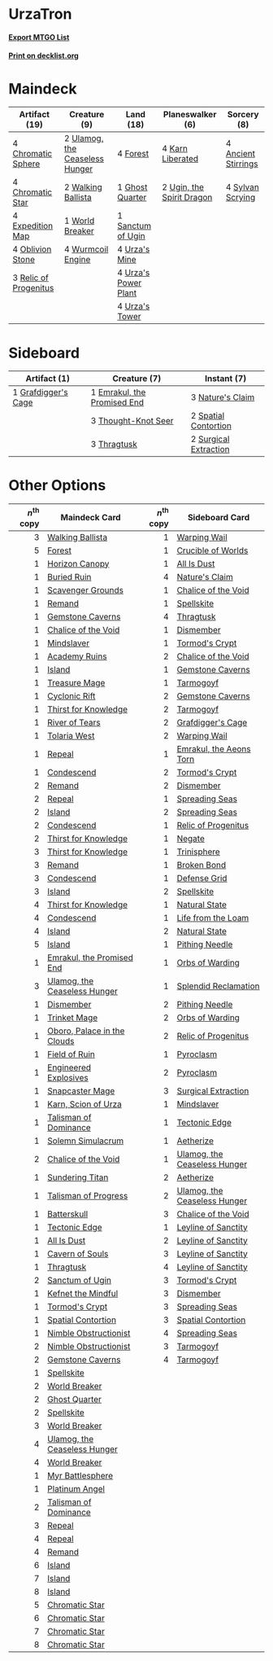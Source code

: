 # UrzaTron

#### [Export MTGO List](../collection/UrzaTron/UrzaTron.txt)
#### [Print on decklist.org](http://decklist.org/?deckmain=4%09Ancient%20Stirrings%0A4%09Chromatic%20Sphere%0A4%09Chromatic%20Star%0A4%09Expedition%20Map%0A4%09Forest%0A1%09Ghost%20Quarter%0A4%09Karn%20Liberated%0A4%09Oblivion%20Stone%0A3%09Relic%20of%20Progenitus%0A1%09Sanctum%20of%20Ugin%0A4%09Sylvan%20Scrying%0A2%09Ugin,%20the%20Spirit%20Dragon%0A2%09Ulamog,%20the%20Ceaseless%20Hunger%0A4%09Urza's%20Mine%0A4%09Urza's%20Power%20Plant%0A4%09Urza's%20Tower%0A2%09Walking%20Ballista%0A1%09World%20Breaker%0A4%09Wurmcoil%20Engine&deckside=1%09Emrakul,%20the%20Promised%20End%0A1%09Grafdigger's%20Cage%0A3%09Nature's%20Claim%0A2%09Spatial%20Contortion%0A2%09Surgical%20Extraction%0A3%09Thought-Knot%20Seer%0A3%09Thragtusk)
# Maindeck

|                                         Artifact (19)                                          |                                              Creature (9)                                               |                                          Land (18)                                          |                                          Planeswalker (6)                                          |                                         Sorcery (8)                                          |
|------------------------------------------------------------------------------------------------|---------------------------------------------------------------------------------------------------------|---------------------------------------------------------------------------------------------|----------------------------------------------------------------------------------------------------|----------------------------------------------------------------------------------------------|
|4 [Chromatic Sphere](http://gatherer.wizards.com/Pages/Card/Details.aspx?multiverseid=23230)    |2 [Ulamog, the Ceaseless Hunger](http://gatherer.wizards.com/Pages/Card/Details.aspx?multiverseid=402079)|4 [Forest](http://gatherer.wizards.com/Pages/Card/Details.aspx?multiverseid=439860)          |4 [Karn Liberated](http://gatherer.wizards.com/Pages/Card/Details.aspx?multiverseid=397828)         |4 [Ancient Stirrings](http://gatherer.wizards.com/Pages/Card/Details.aspx?multiverseid=442148)|
|4 [Chromatic Star](http://gatherer.wizards.com/Pages/Card/Details.aspx?multiverseid=135279)     |2 [Walking Ballista](http://gatherer.wizards.com/Pages/Card/Details.aspx?multiverseid=423848)            |1 [Ghost Quarter](http://gatherer.wizards.com/Pages/Card/Details.aspx?multiverseid=389534)   |2 [Ugin, the Spirit Dragon](http://gatherer.wizards.com/Pages/Card/Details.aspx?multiverseid=391948)|4 [Sylvan Scrying](http://gatherer.wizards.com/Pages/Card/Details.aspx?multiverseid=130513)   |
|4 [Expedition Map](http://gatherer.wizards.com/Pages/Card/Details.aspx?multiverseid=397742)     |1 [World Breaker](http://gatherer.wizards.com/Pages/Card/Details.aspx?multiverseid=407636)               |1 [Sanctum of Ugin](http://gatherer.wizards.com/Pages/Card/Details.aspx?multiverseid=402022) |                                                                                                    |                                                                                              |
|4 [Oblivion Stone](http://gatherer.wizards.com/Pages/Card/Details.aspx?multiverseid=446941)     |4 [Wurmcoil Engine](http://gatherer.wizards.com/Pages/Card/Details.aspx?multiverseid=389756)             |4 [Urza's Mine](http://gatherer.wizards.com/Pages/Card/Details.aspx?multiverseid=4192)       |                                                                                                    |                                                                                              |
|3 [Relic of Progenitus](http://gatherer.wizards.com/Pages/Card/Details.aspx?multiverseid=174824)|                                                                                                         |4 [Urza's Power Plant](http://gatherer.wizards.com/Pages/Card/Details.aspx?multiverseid=4193)|                                                                                                    |                                                                                              |
|                                                                                                |                                                                                                         |4 [Urza's Tower](http://gatherer.wizards.com/Pages/Card/Details.aspx?multiverseid=4194)      |                                                                                                    |                                                                                              |


# Sideboard

|                                         Artifact (1)                                         |                                             Creature (7)                                             |                                          Instant (7)                                           |
|----------------------------------------------------------------------------------------------|------------------------------------------------------------------------------------------------------|------------------------------------------------------------------------------------------------|
|1 [Grafdigger's Cage](http://gatherer.wizards.com/Pages/Card/Details.aspx?multiverseid=278452)|1 [Emrakul, the Promised End](http://gatherer.wizards.com/Pages/Card/Details.aspx?multiverseid=414295)|3 [Nature's Claim](http://gatherer.wizards.com/Pages/Card/Details.aspx?multiverseid=382316)     |
|                                                                                              |3 [Thought-Knot Seer](http://gatherer.wizards.com/Pages/Card/Details.aspx?multiverseid=407519)        |2 [Spatial Contortion](http://gatherer.wizards.com/Pages/Card/Details.aspx?multiverseid=407518) |
|                                                                                              |3 [Thragtusk](http://gatherer.wizards.com/Pages/Card/Details.aspx?multiverseid=430614)                |2 [Surgical Extraction](http://gatherer.wizards.com/Pages/Card/Details.aspx?multiverseid=397706)|


# Other Options

|*n*<sup>th</sup> copy|                                             Maindeck Card                                             |*n*<sup>th</sup> copy|                                            Sideboard Card                                             |
|--------------------:|-------------------------------------------------------------------------------------------------------|--------------------:|-------------------------------------------------------------------------------------------------------|
|                    3|[Walking Ballista](http://gatherer.wizards.com/Pages/Card/Details.aspx?multiverseid=423848)            |                    1|[Warping Wail](http://gatherer.wizards.com/Pages/Card/Details.aspx?multiverseid=407522)                |
|                    5|[Forest](http://gatherer.wizards.com/Pages/Card/Details.aspx?multiverseid=439860)                      |                    1|[Crucible of Worlds](http://gatherer.wizards.com/Pages/Card/Details.aspx?multiverseid=129480)          |
|                    1|[Horizon Canopy](http://gatherer.wizards.com/Pages/Card/Details.aspx?multiverseid=409571)              |                    1|[All Is Dust](http://gatherer.wizards.com/Pages/Card/Details.aspx?multiverseid=397750)                 |
|                    1|[Buried Ruin](http://gatherer.wizards.com/Pages/Card/Details.aspx?multiverseid=389453)                 |                    4|[Nature's Claim](http://gatherer.wizards.com/Pages/Card/Details.aspx?multiverseid=382316)              |
|                    1|[Scavenger Grounds](http://gatherer.wizards.com/Pages/Card/Details.aspx?multiverseid=430871)           |                    1|[Chalice of the Void](http://gatherer.wizards.com/Pages/Card/Details.aspx?multiverseid=442211)         |
|                    1|[Remand](http://gatherer.wizards.com/Pages/Card/Details.aspx?multiverseid=380255)                      |                    1|[Spellskite](http://gatherer.wizards.com/Pages/Card/Details.aspx?multiverseid=397743)                  |
|                    1|[Gemstone Caverns](http://gatherer.wizards.com/Pages/Card/Details.aspx?multiverseid=122094)            |                    4|[Thragtusk](http://gatherer.wizards.com/Pages/Card/Details.aspx?multiverseid=430614)                   |
|                    1|[Chalice of the Void](http://gatherer.wizards.com/Pages/Card/Details.aspx?multiverseid=442211)         |                    1|[Dismember](http://gatherer.wizards.com/Pages/Card/Details.aspx?multiverseid=382182)                   |
|                    1|[Mindslaver](http://gatherer.wizards.com/Pages/Card/Details.aspx?multiverseid=46724)                   |                    1|[Tormod's Crypt](http://gatherer.wizards.com/Pages/Card/Details.aspx?multiverseid=389723)              |
|                    1|[Academy Ruins](http://gatherer.wizards.com/Pages/Card/Details.aspx?multiverseid=370424)               |                    2|[Chalice of the Void](http://gatherer.wizards.com/Pages/Card/Details.aspx?multiverseid=442211)         |
|                    1|[Island](http://gatherer.wizards.com/Pages/Card/Details.aspx?multiverseid=439857)                      |                    1|[Gemstone Caverns](http://gatherer.wizards.com/Pages/Card/Details.aspx?multiverseid=122094)            |
|                    1|[Treasure Mage](http://gatherer.wizards.com/Pages/Card/Details.aspx?multiverseid=442776)               |                    1|[Tarmogoyf](http://gatherer.wizards.com/Pages/Card/Details.aspx?multiverseid=136142)                   |
|                    1|[Cyclonic Rift](http://gatherer.wizards.com/Pages/Card/Details.aspx?multiverseid=389477)               |                    2|[Gemstone Caverns](http://gatherer.wizards.com/Pages/Card/Details.aspx?multiverseid=122094)            |
|                    1|[Thirst for Knowledge](http://gatherer.wizards.com/Pages/Card/Details.aspx?multiverseid=451061)        |                    2|[Tarmogoyf](http://gatherer.wizards.com/Pages/Card/Details.aspx?multiverseid=136142)                   |
|                    1|[River of Tears](http://gatherer.wizards.com/Pages/Card/Details.aspx?multiverseid=126210)              |                    2|[Grafdigger's Cage](http://gatherer.wizards.com/Pages/Card/Details.aspx?multiverseid=278452)           |
|                    1|[Tolaria West](http://gatherer.wizards.com/Pages/Card/Details.aspx?multiverseid=136047)                |                    2|[Warping Wail](http://gatherer.wizards.com/Pages/Card/Details.aspx?multiverseid=407522)                |
|                    1|[Repeal](http://gatherer.wizards.com/Pages/Card/Details.aspx?multiverseid=405357)                      |                    1|[Emrakul, the Aeons Torn](http://gatherer.wizards.com/Pages/Card/Details.aspx?multiverseid=397905)     |
|                    1|[Condescend](http://gatherer.wizards.com/Pages/Card/Details.aspx?multiverseid=51223)                   |                    2|[Tormod's Crypt](http://gatherer.wizards.com/Pages/Card/Details.aspx?multiverseid=389723)              |
|                    2|[Remand](http://gatherer.wizards.com/Pages/Card/Details.aspx?multiverseid=380255)                      |                    2|[Dismember](http://gatherer.wizards.com/Pages/Card/Details.aspx?multiverseid=382182)                   |
|                    2|[Repeal](http://gatherer.wizards.com/Pages/Card/Details.aspx?multiverseid=405357)                      |                    1|[Spreading Seas](http://gatherer.wizards.com/Pages/Card/Details.aspx?multiverseid=190405)              |
|                    2|[Island](http://gatherer.wizards.com/Pages/Card/Details.aspx?multiverseid=439857)                      |                    2|[Spreading Seas](http://gatherer.wizards.com/Pages/Card/Details.aspx?multiverseid=190405)              |
|                    2|[Condescend](http://gatherer.wizards.com/Pages/Card/Details.aspx?multiverseid=51223)                   |                    1|[Relic of Progenitus](http://gatherer.wizards.com/Pages/Card/Details.aspx?multiverseid=174824)         |
|                    2|[Thirst for Knowledge](http://gatherer.wizards.com/Pages/Card/Details.aspx?multiverseid=451061)        |                    1|[Negate](http://gatherer.wizards.com/Pages/Card/Details.aspx?multiverseid=423707)                      |
|                    3|[Thirst for Knowledge](http://gatherer.wizards.com/Pages/Card/Details.aspx?multiverseid=451061)        |                    1|[Trinisphere](http://gatherer.wizards.com/Pages/Card/Details.aspx?multiverseid=43545)                  |
|                    3|[Remand](http://gatherer.wizards.com/Pages/Card/Details.aspx?multiverseid=380255)                      |                    1|[Broken Bond](http://gatherer.wizards.com/Pages/Card/Details.aspx?multiverseid=443045)                 |
|                    3|[Condescend](http://gatherer.wizards.com/Pages/Card/Details.aspx?multiverseid=51223)                   |                    1|[Defense Grid](http://gatherer.wizards.com/Pages/Card/Details.aspx?multiverseid=45481)                 |
|                    3|[Island](http://gatherer.wizards.com/Pages/Card/Details.aspx?multiverseid=439857)                      |                    2|[Spellskite](http://gatherer.wizards.com/Pages/Card/Details.aspx?multiverseid=397743)                  |
|                    4|[Thirst for Knowledge](http://gatherer.wizards.com/Pages/Card/Details.aspx?multiverseid=451061)        |                    1|[Natural State](http://gatherer.wizards.com/Pages/Card/Details.aspx?multiverseid=407646)               |
|                    4|[Condescend](http://gatherer.wizards.com/Pages/Card/Details.aspx?multiverseid=51223)                   |                    1|[Life from the Loam](http://gatherer.wizards.com/Pages/Card/Details.aspx?multiverseid=338409)          |
|                    4|[Island](http://gatherer.wizards.com/Pages/Card/Details.aspx?multiverseid=439857)                      |                    2|[Natural State](http://gatherer.wizards.com/Pages/Card/Details.aspx?multiverseid=407646)               |
|                    5|[Island](http://gatherer.wizards.com/Pages/Card/Details.aspx?multiverseid=439857)                      |                    1|[Pithing Needle](http://gatherer.wizards.com/Pages/Card/Details.aspx?multiverseid=129526)              |
|                    1|[Emrakul, the Promised End](http://gatherer.wizards.com/Pages/Card/Details.aspx?multiverseid=414295)   |                    1|[Orbs of Warding](http://gatherer.wizards.com/Pages/Card/Details.aspx?multiverseid=398551)             |
|                    3|[Ulamog, the Ceaseless Hunger](http://gatherer.wizards.com/Pages/Card/Details.aspx?multiverseid=402079)|                    1|[Splendid Reclamation](http://gatherer.wizards.com/Pages/Card/Details.aspx?multiverseid=414474)        |
|                    1|[Dismember](http://gatherer.wizards.com/Pages/Card/Details.aspx?multiverseid=382182)                   |                    2|[Pithing Needle](http://gatherer.wizards.com/Pages/Card/Details.aspx?multiverseid=129526)              |
|                    1|[Trinket Mage](http://gatherer.wizards.com/Pages/Card/Details.aspx?multiverseid=50163)                 |                    2|[Orbs of Warding](http://gatherer.wizards.com/Pages/Card/Details.aspx?multiverseid=398551)             |
|                    1|[Oboro, Palace in the Clouds](http://gatherer.wizards.com/Pages/Card/Details.aspx?multiverseid=74206)  |                    2|[Relic of Progenitus](http://gatherer.wizards.com/Pages/Card/Details.aspx?multiverseid=174824)         |
|                    1|[Field of Ruin](http://gatherer.wizards.com/Pages/Card/Details.aspx?multiverseid=435415)               |                    1|[Pyroclasm](http://gatherer.wizards.com/Pages/Card/Details.aspx?multiverseid=129801)                   |
|                    1|[Engineered Explosives](http://gatherer.wizards.com/Pages/Card/Details.aspx?multiverseid=50139)        |                    2|[Pyroclasm](http://gatherer.wizards.com/Pages/Card/Details.aspx?multiverseid=129801)                   |
|                    1|[Snapcaster Mage](http://gatherer.wizards.com/Pages/Card/Details.aspx?multiverseid=227676)             |                    3|[Surgical Extraction](http://gatherer.wizards.com/Pages/Card/Details.aspx?multiverseid=397706)         |
|                    1|[Karn, Scion of Urza](http://gatherer.wizards.com/Pages/Card/Details.aspx?multiverseid=442889)         |                    1|[Mindslaver](http://gatherer.wizards.com/Pages/Card/Details.aspx?multiverseid=46724)                   |
|                    1|[Talisman of Dominance](http://gatherer.wizards.com/Pages/Card/Details.aspx?multiverseid=430629)       |                    1|[Tectonic Edge](http://gatherer.wizards.com/Pages/Card/Details.aspx?multiverseid=389711)               |
|                    1|[Solemn Simulacrum](http://gatherer.wizards.com/Pages/Card/Details.aspx?multiverseid=389682)           |                    1|[Aetherize](http://gatherer.wizards.com/Pages/Card/Details.aspx?multiverseid=405119)                   |
|                    2|[Chalice of the Void](http://gatherer.wizards.com/Pages/Card/Details.aspx?multiverseid=442211)         |                    1|[Ulamog, the Ceaseless Hunger](http://gatherer.wizards.com/Pages/Card/Details.aspx?multiverseid=402079)|
|                    1|[Sundering Titan](http://gatherer.wizards.com/Pages/Card/Details.aspx?multiverseid=442222)             |                    2|[Aetherize](http://gatherer.wizards.com/Pages/Card/Details.aspx?multiverseid=405119)                   |
|                    1|[Talisman of Progress](http://gatherer.wizards.com/Pages/Card/Details.aspx?multiverseid=39597)         |                    2|[Ulamog, the Ceaseless Hunger](http://gatherer.wizards.com/Pages/Card/Details.aspx?multiverseid=402079)|
|                    1|[Batterskull](http://gatherer.wizards.com/Pages/Card/Details.aspx?multiverseid=233055)                 |                    3|[Chalice of the Void](http://gatherer.wizards.com/Pages/Card/Details.aspx?multiverseid=442211)         |
|                    1|[Tectonic Edge](http://gatherer.wizards.com/Pages/Card/Details.aspx?multiverseid=389711)               |                    1|[Leyline of Sanctity](http://gatherer.wizards.com/Pages/Card/Details.aspx?multiverseid=204993)         |
|                    1|[All Is Dust](http://gatherer.wizards.com/Pages/Card/Details.aspx?multiverseid=397750)                 |                    2|[Leyline of Sanctity](http://gatherer.wizards.com/Pages/Card/Details.aspx?multiverseid=204993)         |
|                    1|[Cavern of Souls](http://gatherer.wizards.com/Pages/Card/Details.aspx?multiverseid=278058)             |                    3|[Leyline of Sanctity](http://gatherer.wizards.com/Pages/Card/Details.aspx?multiverseid=204993)         |
|                    1|[Thragtusk](http://gatherer.wizards.com/Pages/Card/Details.aspx?multiverseid=430614)                   |                    4|[Leyline of Sanctity](http://gatherer.wizards.com/Pages/Card/Details.aspx?multiverseid=204993)         |
|                    2|[Sanctum of Ugin](http://gatherer.wizards.com/Pages/Card/Details.aspx?multiverseid=402022)             |                    3|[Tormod's Crypt](http://gatherer.wizards.com/Pages/Card/Details.aspx?multiverseid=389723)              |
|                    1|[Kefnet the Mindful](http://gatherer.wizards.com/Pages/Card/Details.aspx?multiverseid=426761)          |                    3|[Dismember](http://gatherer.wizards.com/Pages/Card/Details.aspx?multiverseid=382182)                   |
|                    1|[Tormod's Crypt](http://gatherer.wizards.com/Pages/Card/Details.aspx?multiverseid=389723)              |                    3|[Spreading Seas](http://gatherer.wizards.com/Pages/Card/Details.aspx?multiverseid=190405)              |
|                    1|[Spatial Contortion](http://gatherer.wizards.com/Pages/Card/Details.aspx?multiverseid=407518)          |                    3|[Spatial Contortion](http://gatherer.wizards.com/Pages/Card/Details.aspx?multiverseid=407518)          |
|                    1|[Nimble Obstructionist](http://gatherer.wizards.com/Pages/Card/Details.aspx?multiverseid=430729)       |                    4|[Spreading Seas](http://gatherer.wizards.com/Pages/Card/Details.aspx?multiverseid=190405)              |
|                    2|[Nimble Obstructionist](http://gatherer.wizards.com/Pages/Card/Details.aspx?multiverseid=430729)       |                    3|[Tarmogoyf](http://gatherer.wizards.com/Pages/Card/Details.aspx?multiverseid=136142)                   |
|                    2|[Gemstone Caverns](http://gatherer.wizards.com/Pages/Card/Details.aspx?multiverseid=122094)            |                    4|[Tarmogoyf](http://gatherer.wizards.com/Pages/Card/Details.aspx?multiverseid=136142)                   |
|                    1|[Spellskite](http://gatherer.wizards.com/Pages/Card/Details.aspx?multiverseid=397743)                  |                     |                                                                                                       |
|                    2|[World Breaker](http://gatherer.wizards.com/Pages/Card/Details.aspx?multiverseid=407636)               |                     |                                                                                                       |
|                    2|[Ghost Quarter](http://gatherer.wizards.com/Pages/Card/Details.aspx?multiverseid=389534)               |                     |                                                                                                       |
|                    2|[Spellskite](http://gatherer.wizards.com/Pages/Card/Details.aspx?multiverseid=397743)                  |                     |                                                                                                       |
|                    3|[World Breaker](http://gatherer.wizards.com/Pages/Card/Details.aspx?multiverseid=407636)               |                     |                                                                                                       |
|                    4|[Ulamog, the Ceaseless Hunger](http://gatherer.wizards.com/Pages/Card/Details.aspx?multiverseid=402079)|                     |                                                                                                       |
|                    4|[World Breaker](http://gatherer.wizards.com/Pages/Card/Details.aspx?multiverseid=407636)               |                     |                                                                                                       |
|                    1|[Myr Battlesphere](http://gatherer.wizards.com/Pages/Card/Details.aspx?multiverseid=376421)            |                     |                                                                                                       |
|                    1|[Platinum Angel](http://gatherer.wizards.com/Pages/Card/Details.aspx?multiverseid=106537)              |                     |                                                                                                       |
|                    2|[Talisman of Dominance](http://gatherer.wizards.com/Pages/Card/Details.aspx?multiverseid=430629)       |                     |                                                                                                       |
|                    3|[Repeal](http://gatherer.wizards.com/Pages/Card/Details.aspx?multiverseid=405357)                      |                     |                                                                                                       |
|                    4|[Repeal](http://gatherer.wizards.com/Pages/Card/Details.aspx?multiverseid=405357)                      |                     |                                                                                                       |
|                    4|[Remand](http://gatherer.wizards.com/Pages/Card/Details.aspx?multiverseid=380255)                      |                     |                                                                                                       |
|                    6|[Island](http://gatherer.wizards.com/Pages/Card/Details.aspx?multiverseid=439857)                      |                     |                                                                                                       |
|                    7|[Island](http://gatherer.wizards.com/Pages/Card/Details.aspx?multiverseid=439857)                      |                     |                                                                                                       |
|                    8|[Island](http://gatherer.wizards.com/Pages/Card/Details.aspx?multiverseid=439857)                      |                     |                                                                                                       |
|                    5|[Chromatic Star](http://gatherer.wizards.com/Pages/Card/Details.aspx?multiverseid=135279)              |                     |                                                                                                       |
|                    6|[Chromatic Star](http://gatherer.wizards.com/Pages/Card/Details.aspx?multiverseid=135279)              |                     |                                                                                                       |
|                    7|[Chromatic Star](http://gatherer.wizards.com/Pages/Card/Details.aspx?multiverseid=135279)              |                     |                                                                                                       |
|                    8|[Chromatic Star](http://gatherer.wizards.com/Pages/Card/Details.aspx?multiverseid=135279)              |                     |                                                                                                       |

